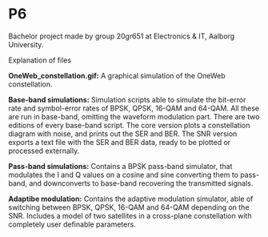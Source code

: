 # P6
Bachelor project made by group 20gr651 at Electronics &amp; IT, Aalborg University.

Explanation of files

<b>OneWeb_constellation.gif:</b> A graphical simulation of the OneWeb constellation.

<b>Base-band simulations:</b> Simulation scripts able to simulate the bit-error rate and symbol-error rates of BPSK, QPSK, 16-QAM and 64-QAM. All these are run in base-band, omitting the waveform modulation part. There are two editions of every base-band script. The core version plots a constellation diagram with noise, and prints out the SER and BER. The SNR version exports a text file with the SER and BER data, ready to be plotted or processed externally.

<b>Pass-band simulations:</b> Contains a BPSK pass-band simulator, that modulates the I and Q values on a cosine and sine converting them to pass-band, and downconverts to base-band recovering the transmitted signals.

<b>Adaptibe modulation:</b> Contains the adaptive modulation simulator, able of switching between BPSK, QPSK, 16-QAM and 64-QAM depending on the SNR. Includes a model of two satellites in a cross-plane constellation with completely user definable parameters.
